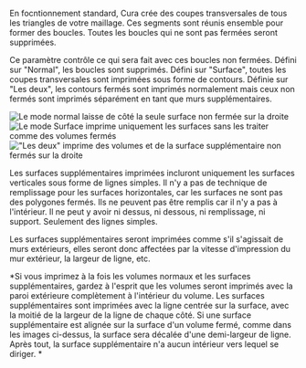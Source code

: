 En focntionnement standard, Cura crée des coupes transversales de tous les triangles de votre maillage. 
Ces segments sont réunis ensemble pour former des boucles. 
Toutes les boucles qui ne sont pas fermées seront supprimées.

Ce paramètre contrôle ce qui sera fait avec ces boucles non fermées. 
Défini sur "Normal", les boucles sont supprimés. 
Défini sur "Surface", toutes les coupes transversales sont imprimées sous forme de contours. 
Définie sur "Les deux", les contours fermés sont imprimés normalement mais ceux non fermés sont imprimés séparément en tant que murs supplémentaires.

![Le mode normal laisse de côté la seule surface non fermée sur la droite](../images/magic_mesh_surface_mode_normal.png)
![Le mode Surface imprime uniquement les surfaces sans les traiter comme des volumes fermés](../images/magic_mesh_surface_mode_surface.png)
!["Les deux" imprime des volumes et de la surface supplémentaire non fermés sur la droite](../images/magic_mesh_surface_mode_both.png)

Les surfaces supplémentaires imprimées incluront uniquement les surfaces verticales sous forme de lignes simples. Il n'y a pas de technique de remplissage pour les surfaces horizontales, car les surfaces ne sont pas des polygones fermés. Ils ne peuvent pas être remplis car il n'y a pas à l'intérieur. Il ne peut y avoir ni dessus, ni dessous, ni remplissage, ni support. Seulement des lignes simples.

Les surfaces supplémentaires seront imprimées comme s'il s'agissait de murs extérieurs, elles seront donc affectées par la vitesse d'impression du mur extérieur, la largeur de ligne, etc.

*Si vous imprimez à la fois les volumes normaux et les surfaces supplémentaires, gardez à l'esprit que les volumes seront imprimés avec la paroi extérieure complètement à l'intérieur du volume. Les surfaces supplémentaires sont imprimées avec la ligne centrée sur la surface, avec la moitié de la largeur de la ligne de chaque côté. Si une surface supplémentaire est alignée sur la surface d'un volume fermé, comme dans les images ci-dessus, la surface sera décalée d'une demi-largeur de ligne. Après tout, la surface supplémentaire n'a aucun intérieur vers lequel se diriger. *
